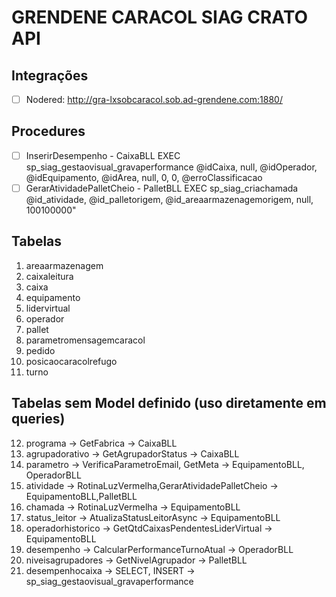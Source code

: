 # GRENDENE CARACOL SIAG CRATO API

## Integrações
- [ ] Nodered: http://gra-lxsobcaracol.sob.ad-grendene.com:1880/

## Procedures
- [ ] InserirDesempenho - CaixaBLL
EXEC sp_siag_gestaovisual_gravaperformance @idCaixa, null, @idOperador, @idEquipamento, @idArea, null, 0, 0, @erroClassificacao
- [ ] GerarAtividadePalletCheio - PalletBLL
EXEC sp_siag_criachamada @id_atividade, @id_palletorigem, @id_areaarmazenagemorigem, null, 100100000"

## Tabelas
1. areaarmazenagem
2. caixaleitura
3. caixa
4. equipamento
5. lidervirtual
6. operador
7. pallet
8. parametromensagemcaracol
9. pedido
10. posicaocaracolrefugo
11. turno
## Tabelas sem Model definido (uso diretamente em queries)
12. programa -> GetFabrica -> CaixaBLL
13. agrupadorativo -> GetAgrupadorStatus -> CaixaBLL
14. parametro -> VerificaParametroEmail, GetMeta -> EquipamentoBLL, OperadorBLL
15. atividade -> RotinaLuzVermelha,GerarAtividadePalletCheio -> EquipamentoBLL,PalletBLL
16. chamada -> RotinaLuzVermelha -> EquipamentoBLL
17. status_leitor -> AtualizaStatusLeitorAsync -> EquipamentoBLL
18. operadorhistorico -> GetQtdCaixasPendentesLiderVirtual -> EquipamentoBLL
19. desempenho -> CalcularPerformanceTurnoAtual -> OperadorBLL
20. niveisagrupadores -> GetNivelAgrupador -> PalletBLL
21. desempenhocaixa -> SELECT, INSERT -> sp_siag_gestaovisual_gravaperformance
